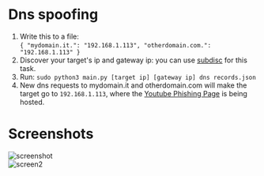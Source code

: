 # Dns spoofing
<ol>
  <li>Write this to a file:<br><code>{ "mydomain.it.": "192.168.1.113", "otherdomain.com.": "192.168.1.113" }</code></li>
  <li>Discover your target's ip and gateway ip: you can use <a href="https://github.com/n0nexist/subdisc">subdisc</a> for this task.</li>
  <li>Run: <code>sudo python3 main.py [target ip] [gateway ip] dns records.json</code></li>
  <li>New dns requests to mydomain.it and otherdomain.com will make the target go to <code>192.168.1.113</code>,
    where the <a href="https://github.com/n0nexist/Youtube-Phishing-Page">Youtube Phishing Page</a> is being hosted.</li>
</ol>

# Screenshots
![screenshot](https://user-images.githubusercontent.com/111337838/226946833-8b4fb975-a062-4c31-a2d5-e6fcbb10e6cd.png)<br>
![screen2](https://user-images.githubusercontent.com/111337838/226946732-030af7ba-d669-4d48-8270-7fb38d50ea23.jpg)
 
